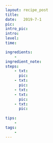 ```yaml
---
layout: recipe_post
title:  
date:   2019-7-1
pic: 
intro_pic: 
intro: 
level: 
time: 

ingredients:
    - 
ingredient_note: 
steps:
    - txt: 
      pic: 
    - txt: 
      pic: 
    - txt: 
    - txt: 
      pic: 
    - txt: 
      pic: 
    
tips: 
    - 
tags:
    - 
---
```

